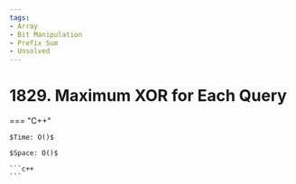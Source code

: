```yaml
---
tags:
- Array
- Bit Manipulation
- Prefix Sum
- Unsolved
---
```



# 1829. Maximum XOR for Each Query

=== "C++"

    $Time: O()$

    $Space: O()$

    ```c++
    ```